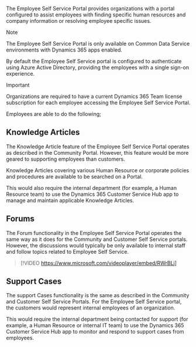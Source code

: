 The Employee Self Service Portal provides organizations with a portal configured to assist employees with finding specific human resources and company information or resolving employee specific issues.

> [!NOTE]
> The Employee Self Service Portal is only available on Common Data Service environments with Dynamics 365 apps enabled.

By default the Employee Self Service portal is configured to authenticate using Azure Active Directory, providing the employees with a single sign-on experience.

> [!IMPORTANT]
> Organizations are required to have a current Dynamics 365 Team license subscription for each employee accessing the Employee Self Service Portal.

Employees are able to do the following;

## Knowledge Articles

The Knowledge Article feature of the Employee Self Service Portal operates as described in the Community Portal.  However, this feature would be more geared to supporting employees than customers.

Knowledge Articles covering various Human Resource or corporate policies and procedures are available to be searched on a Portal.

This would also require the internal department (for example, a Human Resource team) to use the Dynamics 365 Customer Service Hub app to manage and maintain applicable Knowledge Articles.

## Forums

The Forum functionality in the Employee Self Service Portal operates the same way as it does for the Community and Customer Self Service portals.  However, the discussions would typically be only available to internal staff and follow topics related to Employee Self Service.

> [!VIDEO https://www.microsoft.com/videoplayer/embed/RWrBLj]

## Support Cases

The support Cases functionality is the same as described in the Community and Customer Self Service Portals.  For the Employee Self Service portal, the customers would represent internal employees of an organization.

This would require the internal department  being contacted for support (for example, a Human Resource or internal IT team) to use the Dynamics 365 Customer Service Hub app to monitor and respond to support cases from employees.


